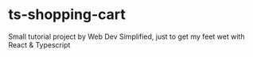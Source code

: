 # ts-shopping-cart
Small tutorial project by Web Dev Simplified, just to get my feet wet with React & Typescript
